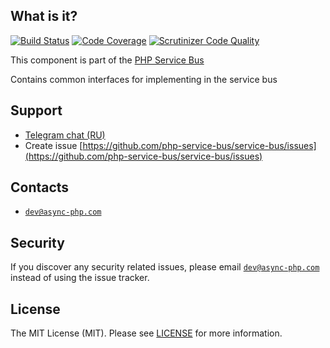 ## What is it?

[![Build Status](https://travis-ci.org/php-service-bus/common.svg?branch=v3.0)](https://travis-ci.org/php-service-bus/common)
[![Code Coverage](https://scrutinizer-ci.com/g/php-service-bus/common/badges/coverage.png?b=v3.0)](https://scrutinizer-ci.com/g/php-service-bus/common/?branch=v3.0)
[![Scrutinizer Code Quality](https://scrutinizer-ci.com/g/php-service-bus/common/badges/quality-score.png?b=v3.0)](https://scrutinizer-ci.com/g/php-service-bus/common/?branch=v3.0)

This component is part of the [PHP Service Bus](https://github.com/php-service-bus/service-bus)

Contains common interfaces for implementing in the service bus

## Support
* [Telegram chat (RU)](https://t.me/php_service_bus)
* Create issue [https://github.com/php-service-bus/service-bus/issues](https://github.com/php-service-bus/service-bus/issues)

## Contacts
* [`dev@async-php.com`](mailto:dev@async-php.com)

## Security

If you discover any security related issues, please email [`dev@async-php.com`](mailto:dev@async-php.com) instead of using the issue tracker.

## License

The MIT License (MIT). Please see [LICENSE](LICENSE) for more information.

